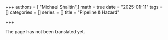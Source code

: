 +++
authors = [ "Michael Shalitin",]
math = true
date = "2025-01-11"
tags = []
categories = []
series = []
title = "Pipeline & Hazard"

+++

The page has not been translated yet.